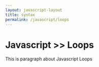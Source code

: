 ```yaml
---
layout: javascript-layout
title: syntax
permalink: /javascript/loops
---
```



# Javascript >> Loops
This is paragraph about Javascript Loops